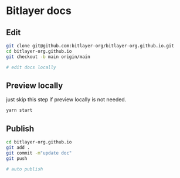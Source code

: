 # Bitlayer docs

## Edit
```bash
git clone git@github.com:bitlayer-org/bitlayer-org.github.io.git 
cd bitlayer-org.github.io
git checkout -b main origin/main

# edit docs locally
```

## Preview locally
just skip this step if preview locally is not needed. 

```bash
yarn start
```

## Publish
```bash
cd bitlayer-org.github.io
git add .
git commit -m"update doc"
git push

# auto publish
```
